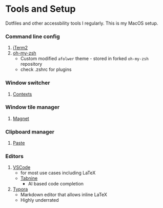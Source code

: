 # Tools and Setup
Dotfiles and other accessbility tools I regularly. This is my MacOS setup.

### Command line config 
1. [iTerm2](https://iterm2.com/)
2. [oh-my-zsh](https://github.com/viraatdas/ohmyzsh)
    - Custom modified `afolwer` theme - stored in forked `oh-my-zsh` repository
    - check .zshrc for plugins 

### Window switcher
1. [Contexts](https://contexts.co/)

### Window tile manager
1. [Magnet](https://magnet.crowdcafe.com/)

### Clipboard manager
 1. [Paste](https://pasteapp.io/)

### Editors
1. [VSCode](https://code.visualstudio.com/)
    - for most use cases including LaTeX 
    - [Tabnine](https://www.tabnine.com/)
        - AI based code completion
2. [Typora](https://typora.io/)
    - Markdown editor that allows inline LaTeX
    - Highly underrated

